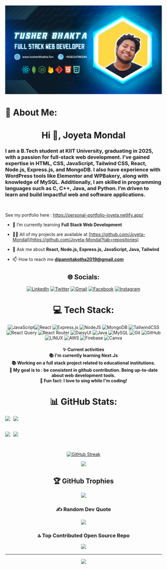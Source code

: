 <div align="center">

![Header](./github-header.png)

</div>

# 💫 About Me:

<h1 align="center">Hi 👋, Joyeta Mondal</h1>
<h3 align="left">I am a B.Tech student at KIIT University, graduating in 2025, with a passion for full-stack web development. I’ve gained expertise in HTML, CSS, JavaScript, Tailwind CSS, React, Node.js, Express.js, and MongoDB. I also have experience with WordPress tools like Elementor and WPBakery, along with knowledge of MySQL. Additionally, I am skilled in programming languages such as C, C++, Java, and Python. I’m driven to learn and build impactful web and software applications.</h3>
<br/>

See my portfolio here : https://personal-portfolio-joyeta.netlify.app/

- 🌱 I’m currently learning **Full Stack Web Development**

- 👨‍💻 All of my projects are available at [https://github.com/Joyeta-Mondal](https://github.com/Joyeta-Mondal?tab=repositories)

- 💬 Ask me about **React, Node.js, Express.js, JavaScript, Java, Tailwind**

- 📫 How to reach me **dipannitakotha2019@gmail.com**

<div align="center">

## 🌐 Socials:

<div align="center">

[![LinkedIn](https://img.shields.io/badge/linkedin-%230077B5.svg?style=for-the-badge&logo=linkedin&logoColor=white)](https://www.linkedin.com/in/joyeta-mondal-kotha-b1854623b/) [![Twitter](https://img.shields.io/badge/Twitter-%231DA1F2.svg?style=for-the-badge&logo=Twitter&logoColor=white)](https://x.com/KothaJoye1023) [![Gmail](https://img.shields.io/badge/Gmail-D14836?style=for-the-badge&logo=gmail&logoColor=white)](mailto:dipannitakotha2019@gmail.com) [![Facebook](https://img.shields.io/badge/Facebook-%231877F2.svg?style=for-the-badge&logo=Facebook&logoColor=white)](https://www.facebook.com/joyeta.mondal23?mibextid=ZbWKwL) [![Instagram](https://img.shields.io/badge/Instagram-%23E4405F.svg?style=for-the-badge&logo=Instagram&logoColor=white)](https://www.instagram.com/joyeta_mk?igsh=ZTVrcTZxaDM4Zjlz)

</div>

# 💻 Tech Stack:

<div align="center">

![JavaScript](https://img.shields.io/badge/javascript-%23323330.svg?style=for-the-badge&logo=javascript&logoColor=%23F7DF1E)![React](https://img.shields.io/badge/react-%2320232a.svg?style=for-the-badge&logo=react&logoColor=%2361DAFB) ![Express.js](https://img.shields.io/badge/express.js-%23404d59.svg?style=for-the-badge&logo=express&logoColor=%2361DAFB) ![NodeJS](https://img.shields.io/badge/node.js-6DA55F?style=for-the-badge&logo=node.js&logoColor=white) ![MongoDB](https://img.shields.io/badge/MongoDB-%234ea94b.svg?style=for-the-badge&logo=mongodb&logoColor=white) ![TailwindCSS](https://img.shields.io/badge/tailwindcss-%2338B2AC.svg?style=for-the-badge&logo=tailwind-css&logoColor=white) ![React Query](https://img.shields.io/badge/-React%20Query-FF4154?style=for-the-badge&logo=react%20query&logoColor=white) ![React Router](https://img.shields.io/badge/React_Router-CA4245?style=for-the-badge&logo=react-router&logoColor=white) ![DaisyUI](https://img.shields.io/badge/react_native-%2320232a.svg?style=for-the-badge&logo=react&logoColor=%2361DAFB) ![Java](https://img.shields.io/badge/java-%23ED8B00.svg?style=for-the-badge&logo=java&logoColor=white) ![MySQL](https://img.shields.io/badge/postgres-%23316192.svg?style=for-the-badge&logo=postgresql&logoColor=white) ![Git](https://img.shields.io/badge/git-%23F05033.svg?style=for-the-badge&logo=git&logoColor=white) ![GitHub](https://img.shields.io/badge/github-%23121011.svg?style=for-the-badge&logo=github&logoColor=white) ![LINUX](https://img.shields.io/badge/Linux-FCC624?style=for-the-badge&logo=linux&logoColor=black) ![AWS](https://img.shields.io/badge/AWS-%23FF9900.svg?style=for-the-badge&logo=amazon-aws&logoColor=white) ![Firebase](https://img.shields.io/badge/firebase-%23039BE5.svg?style=for-the-badge&logo=firebase) ![Canva](https://img.shields.io/badge/Canva-%2300C4CC.svg?style=for-the-badge&logo=Canva&logoColor=white)

</div>

<h4 align="center">✨ Current activities<br>📚 I'm currently learning Next.Js<br>📚 Working on a full stack project related to educational institutions.<br>🎯 My goal is to : be consistent in github contribution. Being up-to-date about web development tools.<br>🎲 Fun fact: I love to sing while I'm coding!</h4>

# 📊 GitHub Stats:

<div style="display: flex; flex-direction: row;">
    <img src="http://github-profile-summary-cards.vercel.app/api/cards/stats?username=Joyeta-Mondal&theme=vision_friendly_dark" style="margin-right: 10px;">
    <img src="http://github-profile-summary-cards.vercel.app/api/cards/productive-time?username=Joyeta-Mondal&theme=vision_friendly_dark&utcOffset=8">
</div>

<br/>
<br/>

<div style="display: flex; flex-direction: row;">
    <img src="http://github-profile-summary-cards.vercel.app/api/cards/repos-per-language?username=Joyeta-Mondal&theme=vision_friendly_dark" style="margin-right: 10px;">
    <img src="http://github-profile-summary-cards.vercel.app/api/cards/most-commit-language?username=Joyeta-Mondal&theme=vision_friendly_dark">
</div>

<br/>
<br/>

[![GitHub Streak](https://github-readme-streak-stats.herokuapp.com?user=Joyeta-Mondal&theme=highcontrast&border_radius=10)](https://git.io/streak-stats)

![](http://github-profile-summary-cards.vercel.app/api/cards/profile-details?username=Joyeta-Mondal&theme=vision_friendly_dark)

## 🏆 GitHub Trophies

![](https://github-profile-trophy.vercel.app/?username=Joyeta-Mondal&theme=radical&no-frame=false&no-bg=true&margin-w=4)

### ✍️ Random Dev Quote

![](https://quotes-github-readme.vercel.app/api?type=horizontal&theme=radical)

### 🔝 Top Contributed Open Source Repo

![](https://github-contributor-stats.vercel.app/api?username=Joyeta-Mondal&limit=5&theme=dark&combine_all_yearly_contributions=true)

---

[![](https://visitcount.itsvg.in/api?id=Joyeta-Mondal&icon=4&color=4)](https://visitcount.itsvg.in)

</div>
